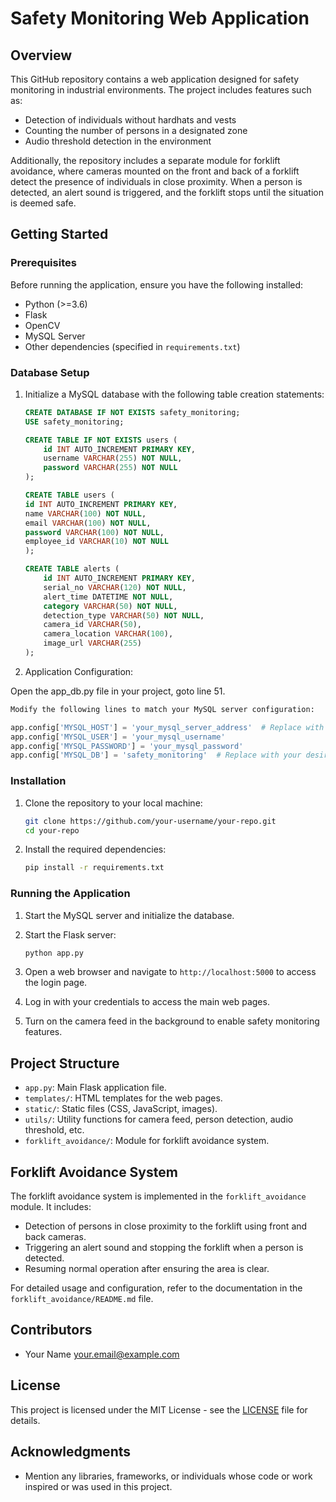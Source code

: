 # Safety Monitoring Web Application

## Overview

This GitHub repository contains a web application designed for safety monitoring in industrial environments. The project includes features such as:

- Detection of individuals without hardhats and vests
- Counting the number of persons in a designated zone
- Audio threshold detection in the environment

Additionally, the repository includes a separate module for forklift avoidance, where cameras mounted on the front and back of a forklift detect the presence of individuals in close proximity. When a person is detected, an alert sound is triggered, and the forklift stops until the situation is deemed safe.

## Getting Started

### Prerequisites

Before running the application, ensure you have the following installed:

- Python (>=3.6)
- Flask
- OpenCV
- MySQL Server
- Other dependencies (specified in `requirements.txt`)

### Database Setup


1. Initialize a MySQL database with the following table creation statements:

    ```sql
    CREATE DATABASE IF NOT EXISTS safety_monitoring;
    USE safety_monitoring;

    CREATE TABLE IF NOT EXISTS users (
        id INT AUTO_INCREMENT PRIMARY KEY,
        username VARCHAR(255) NOT NULL,
        password VARCHAR(255) NOT NULL
    );

    CREATE TABLE users (
    id INT AUTO_INCREMENT PRIMARY KEY,
    name VARCHAR(100) NOT NULL,
    email VARCHAR(100) NOT NULL,
    password VARCHAR(100) NOT NULL,
    employee_id VARCHAR(10) NOT NULL
    );

    CREATE TABLE alerts (
        id INT AUTO_INCREMENT PRIMARY KEY,
        serial_no VARCHAR(120) NOT NULL,
        alert_time DATETIME NOT NULL,
        category VARCHAR(50) NOT NULL,
        detection_type VARCHAR(50) NOT NULL,
        camera_id VARCHAR(50),
        camera_location VARCHAR(100),
        image_url VARCHAR(255)
    );


    ```
2. Application Configuration:

Open the app_db.py file in your project, goto line 51.

```Python
Modify the following lines to match your MySQL server configuration:

app.config['MYSQL_HOST'] = 'your_mysql_server_address'  # Replace with your MySQL server address
app.config['MYSQL_USER'] = 'your_mysql_username'
app.config['MYSQL_PASSWORD'] = 'your_mysql_password'
app.config['MYSQL_DB'] = 'safety_monitoring'  # Replace with your desired database name
```

### Installation

1. Clone the repository to your local machine:

   ```bash
   git clone https://github.com/your-username/your-repo.git
   cd your-repo
   ```

2. Install the required dependencies:

   ```bash
   pip install -r requirements.txt
   ```

### Running the Application

1. Start the MySQL server and initialize the database.

2. Start the Flask server:

   ```bash
   python app.py
   ```

3. Open a web browser and navigate to `http://localhost:5000` to access the login page.

4. Log in with your credentials to access the main web pages.

5. Turn on the camera feed in the background to enable safety monitoring features.

## Project Structure

- `app.py`: Main Flask application file.
- `templates/`: HTML templates for the web pages.
- `static/`: Static files (CSS, JavaScript, images).
- `utils/`: Utility functions for camera feed, person detection, audio threshold, etc.
- `forklift_avoidance/`: Module for forklift avoidance system.

## Forklift Avoidance System

The forklift avoidance system is implemented in the `forklift_avoidance` module. It includes:

- Detection of persons in close proximity to the forklift using front and back cameras.
- Triggering an alert sound and stopping the forklift when a person is detected.
- Resuming normal operation after ensuring the area is clear.

For detailed usage and configuration, refer to the documentation in the `forklift_avoidance/README.md` file.

## Contributors

- Your Name <your.email@example.com>

## License

This project is licensed under the MIT License - see the [LICENSE](LICENSE) file for details.

## Acknowledgments

- Mention any libraries, frameworks, or individuals whose code or work inspired or was used in this project.
